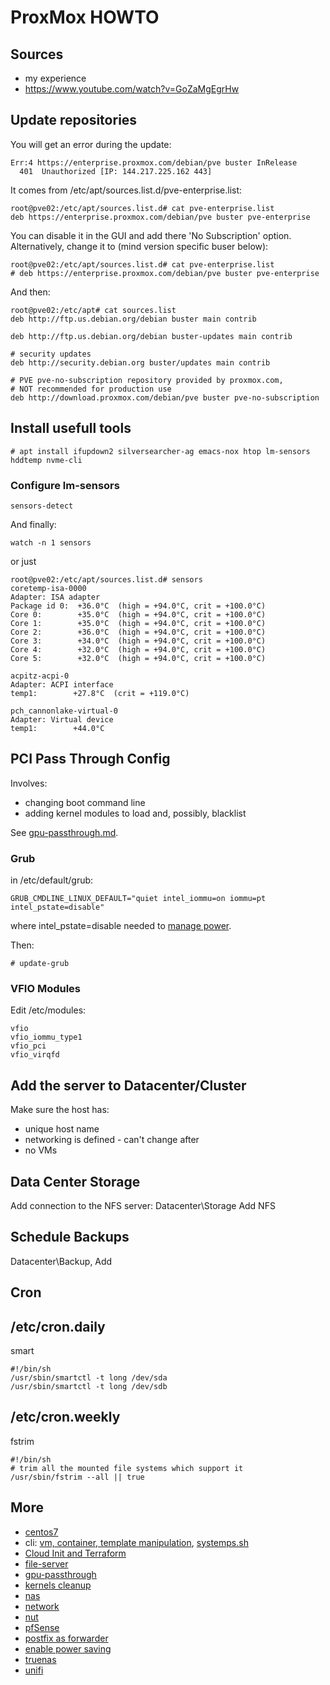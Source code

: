 # ProxMox HOWTO

## Sources

* my experience
* https://www.youtube.com/watch?v=GoZaMgEgrHw

## Update repositories

You will get an error during the update:
```
Err:4 https://enterprise.proxmox.com/debian/pve buster InRelease
  401  Unauthorized [IP: 144.217.225.162 443]
```

It comes from /etc/apt/sources.list.d/pve-enterprise.list:
```
root@pve02:/etc/apt/sources.list.d# cat pve-enterprise.list
deb https://enterprise.proxmox.com/debian/pve buster pve-enterprise
```

You can disable it in the GUI and add there 'No Subscription' option.
Alternatively, change it to (mind version specific buser below):

```
root@pve02:/etc/apt/sources.list.d# cat pve-enterprise.list
# deb https://enterprise.proxmox.com/debian/pve buster pve-enterprise
```
And then:
```
root@pve02:/etc/apt# cat sources.list
deb http://ftp.us.debian.org/debian buster main contrib

deb http://ftp.us.debian.org/debian buster-updates main contrib

# security updates
deb http://security.debian.org buster/updates main contrib

# PVE pve-no-subscription repository provided by proxmox.com,
# NOT recommended for production use
deb http://download.proxmox.com/debian/pve buster pve-no-subscription
```

## Install usefull tools

```
# apt install ifupdown2 silversearcher-ag emacs-nox htop lm-sensors hddtemp nvme-cli
```

### Configure lm-sensors

```
sensors-detect
```

And finally:

```
watch -n 1 sensors
```
or just
```
root@pve02:/etc/apt/sources.list.d# sensors
coretemp-isa-0000
Adapter: ISA adapter
Package id 0:  +36.0°C  (high = +94.0°C, crit = +100.0°C)
Core 0:        +35.0°C  (high = +94.0°C, crit = +100.0°C)
Core 1:        +35.0°C  (high = +94.0°C, crit = +100.0°C)
Core 2:        +36.0°C  (high = +94.0°C, crit = +100.0°C)
Core 3:        +34.0°C  (high = +94.0°C, crit = +100.0°C)
Core 4:        +32.0°C  (high = +94.0°C, crit = +100.0°C)
Core 5:        +32.0°C  (high = +94.0°C, crit = +100.0°C)

acpitz-acpi-0
Adapter: ACPI interface
temp1:        +27.8°C  (crit = +119.0°C)

pch_cannonlake-virtual-0
Adapter: Virtual device
temp1:        +44.0°C
```

## PCI Pass Through Config

Involves:

* changing boot command line
* adding kernel modules to load and, possibly, blacklist

See [gpu-passthrough.md](gpu-passthrough.md).

### Grub

in /etc/default/grub:
```
GRUB_CMDLINE_LINUX_DEFAULT="quiet intel_iommu=on iommu=pt intel_pstate=disable"
```

where intel_pstate=disable needed to [manage power](power.md).

Then:

```
# update-grub
```

### VFIO Modules

Edit /etc/modules:
```
vfio
vfio_iommu_type1
vfio_pci
vfio_virqfd
```


## Add the server to Datacenter/Cluster

Make sure the host has:

* unique host name
* networking is defined - can't change after
* no VMs

## Data Center Storage

Add connection to the NFS server:  Datacenter\Storage Add NFS

## Schedule Backups

Datacenter\Backup, Add

## Cron

## /etc/cron.daily

smart

```
#!/bin/sh
/usr/sbin/smartctl -t long /dev/sda
/usr/sbin/smartctl -t long /dev/sdb
```

## /etc/cron.weekly

fstrim

```
#!/bin/sh
# trim all the mounted file systems which support it
/usr/sbin/fstrim --all || true
```

## More

* [centos7](centos7.html)
* cli: [vm, container, template manipulation](cli.html),
[systemps.sh](systemps.sh)
* [Cloud Init and Terraform](cloud-init.html)
* [file-server](file-server.html)
* [gpu-passthrough](gpu-passthrough.html)
* [kernels cleanup](kernels.html)
* [nas](nas.html)
* [network](network.html)
* [nut](nut.html)
* [pfSense](pfSense.html)
* [postfix as forwarder](postfix.html)
* [enable power saving](power.html)
* [truenas](truenas.html)
* [unifi](unifi.html)
